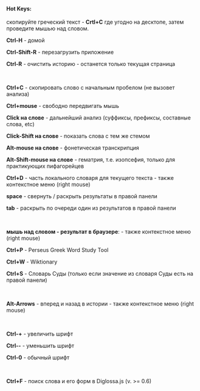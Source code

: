 #### Hot Keys:

скопируйте греческий текст -  **Crtl+C** где угодно на десктопе, затем проведите мышью над словом.

**Ctrl-H** - домой

**Ctrl-Shift-R** - перезагрузить приложение

**Ctrl-R** - очистить историю - останется только текущая страница

&nbsp;

**Ctrl+C** - скопировать слово с начальным пробелом (не вызовет анализа)

**Ctrl+mouse** - свободно передвигать мышь

**Click на слове** - дальнейший анализ (суффиксы, префиксы, составные слова, etc)

**Click-Shift на слове** - показать слова с тем же стемом

**Alt-mouse на слове** - фонетическая транскрипция

**Alt-Shift-mouse на слове** - гематрия, т.е. изопсефия, только для практикующих пифагорейцев

**Ctrl+D** - часть локального словаря для текущего текста - также контекстное меню (right mouse)

**space** - свернуть / раскрыть результаты в правой панели

**tab** - раскрыть по очереди один из результатов в правой панели

&nbsp;

**мышь над словом - результат в браузере**:  - также контекстное меню (right mouse)

**Ctrl+P** - Perseus Greek Word Study Tool

**Ctrl+W** - Wiktionary

**Ctrl+S** - Словарь Суды (только если значение из словаря Суды есть на правой панели)

&nbsp;

**Alt-Arrows** - вперед и назад в истории - также контекстное меню (right mouse)

&nbsp;

**Ctrl-+** - увеличить шрифт

**Ctrl--** - уменьшить шрифт

**Ctrl-0** - обычный шрифт

&nbsp;

**Ctrl+F** - поиск слова и его форм в Diglossa.js (v. >= 0.6)

&nbsp;
